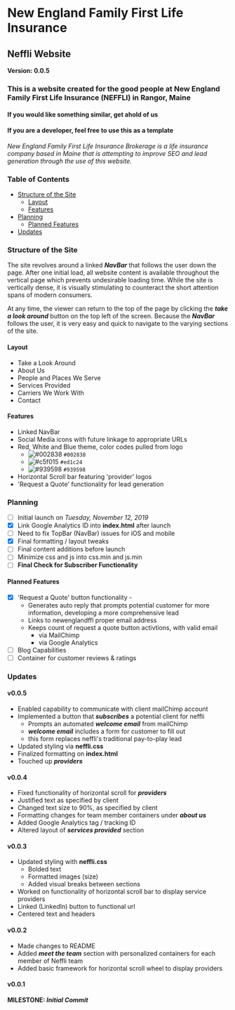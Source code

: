 # New England Family First Life Insurance
## Neffli Website
**Version: 0.0.5**

### This is a website created for the good people at New England Family First Life Insurance (NEFFLI) in Rangor, Maine
#### If you would like something similar, get ahold of us
#### If you are a developer, feel free to use this as a template

*New England Family First Life Insurance Brokerage is a life insurance company based in Maine that is attempting to improve SEO and lead generation through the use of this website.*

### Table of Contents
* [Structure of the Site](#structure-of-the-site)
    * [Layout](#layout)
    * [Features](#features)
* [Planning](#planning)
    * [Planned Features](#planned-features)
* [Updates](#updates)


### Structure of the Site
The site revolves around a linked ***NavBar*** that follows the user down the page. After one initial load, all website content is available throughout the vertical page which prevents undesirable loading time. While the site is vertically dense, it is visually stimulating to counteract the short attention spans of modern consumers.

At any time, the viewer can return to the top of the page by clicking the ***take a look around*** button on the top left of the screen. Because the ***NavBar*** follows the user, it is very easy and quick to navigate to the varying sections of the site.

#### Layout
* Take a Look Around
* About Us
* People and Places We Serve
* Services Provided
* Carriers We Work With
* Contact

#### Features
* Linked NavBar
* Social Media icons with future linkage to appropriate URLs
* Red, White and Blue theme, color codes pulled from logo
	- ![#002838](https://placehold.it/15/002838/000000?text=+) `#002838`
	- ![#c5f015](https://placehold.it/15/ed1c24/000000?text=+) `#ed1c24`
	- ![#939598](https://placehold.it/15/939598/000000?text=+) `#939598`
* Horizontal Scroll bar featuring 'provider' logos
* 'Request a Quote' functionality for lead generation

### Planning
- [ ] Initial launch on _Tuesday, November 12, 2019_
- [x] Link Google Analytics ID into **index.html** after launch
- [ ] Need to fix TopBar (NavBar) issues for iOS and mobile
- [x] Final formatting / layout tweaks
- [ ] Final content additions before launch
- [ ] Minimize css and js into css.min and js.min
- [ ] **Final Check for Subscriber Functionality**

#### Planned Features
- [x] 'Request a Quote' button functionality - 
	* Generates auto reply that prompts potential customer for more information, developing a more comprehensive lead
	* Links to newenglandffl proper email address
	* Keeps count of request a quote button activtions, with valid email
		* via MailChimp
		* via Google Analytics
- [ ] Blog Capabilities
- [ ] Container for customer reviews & ratings

### Updates

#### v0.0.5
* Enabled capability to communicate with client mailChimp account
* Implemented a button that ***subscribes*** a potential client for neffli
	* Prompts an automated ***welcome email*** from mailChimp 
	* ***welcome email*** includes a form for customer to fill out
	* this form replaces neffli's traditional pay-to-play lead 
* Updated styling via **neffli.css**
* Finalized formatting on **index.html**
* Touched up ***providers***

#### v0.0.4
* Fixed functionality of horizontal scroll for ***providers***
* Justified text as specified by client
* Changed text size to 90%, as specified by client
* Formatting changes for team member containers under ***about us***
* Added Google Analytics tag / tracking ID
* Altered layout of ***services provided*** section

#### v0.0.3
* Updated styling with **neffli.css**
	* Bolded text
	* Formatted images (size)
	* Added visual breaks between sections
* Worked on functionality of horizontal scroll bar to display service providers
* Linked (LinkedIn) button to functional url
* Centered text and headers

#### v0.0.2
* Made changes to README
* Added ***meet the team*** section with personalized containers for each member of Neffli team
* Added basic framework for horizontal scroll wheel to display providers

#### v0.0.1
**MILESTONE: *Initial Commit***
